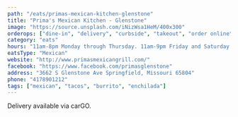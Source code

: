 ```yaml
---
path: "/eats/primas-mexican-kitchen-glenstone"
title: "Prima's Mexican Kitchen - Glenstone"
image: "https://source.unsplash.com/iNizWsa1HeM/400x300"
orderops: ["dine-in", "delivery", "curbside", "takeout", "order online"]
category: "eats"
hours: "11am-8pm Monday through Thursday. 11am-9pm Friday and Saturday. 11am-7pm Sunday"
eatsType: "Mexican"
website: "http://www.primasmexicangrill.com/"
facebook: "https://www.facebook.com/primasglenstone"
address: "3662 S Glenstone Ave Springfield, Missouri 65804"
phone: "4178901212"
tags: ["mexican", "tacos", "burrito", "enchilada"]
---
```


Delivery available via carGO.
